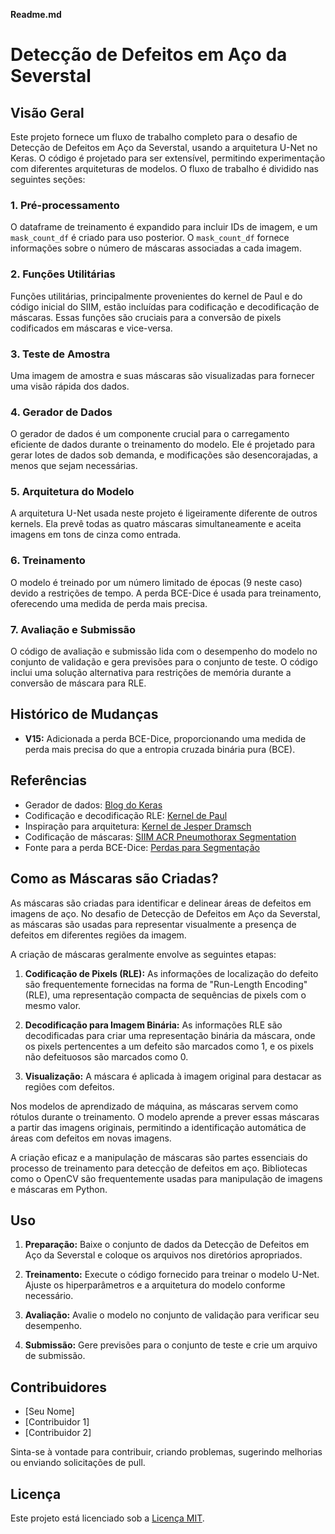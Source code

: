 **Readme.md**

# Detecção de Defeitos em Aço da Severstal

## Visão Geral

Este projeto fornece um fluxo de trabalho completo para o desafio de Detecção de Defeitos em Aço da Severstal, usando a arquitetura U-Net no Keras. O código é projetado para ser extensível, permitindo experimentação com diferentes arquiteturas de modelos. O fluxo de trabalho é dividido nas seguintes seções:

### 1. Pré-processamento

O dataframe de treinamento é expandido para incluir IDs de imagem, e um `mask_count_df` é criado para uso posterior. O `mask_count_df` fornece informações sobre o número de máscaras associadas a cada imagem.

### 2. Funções Utilitárias

Funções utilitárias, principalmente provenientes do kernel de Paul e do código inicial do SIIM, estão incluídas para codificação e decodificação de máscaras. Essas funções são cruciais para a conversão de pixels codificados em máscaras e vice-versa.

### 3. Teste de Amostra

Uma imagem de amostra e suas máscaras são visualizadas para fornecer uma visão rápida dos dados.

### 4. Gerador de Dados

O gerador de dados é um componente crucial para o carregamento eficiente de dados durante o treinamento do modelo. Ele é projetado para gerar lotes de dados sob demanda, e modificações são desencorajadas, a menos que sejam necessárias.

### 5. Arquitetura do Modelo

A arquitetura U-Net usada neste projeto é ligeiramente diferente de outros kernels. Ela prevê todas as quatro máscaras simultaneamente e aceita imagens em tons de cinza como entrada.

### 6. Treinamento

O modelo é treinado por um número limitado de épocas (9 neste caso) devido a restrições de tempo. A perda BCE-Dice é usada para treinamento, oferecendo uma medida de perda mais precisa.

### 7. Avaliação e Submissão

O código de avaliação e submissão lida com o desempenho do modelo no conjunto de validação e gera previsões para o conjunto de teste. O código inclui uma solução alternativa para restrições de memória durante a conversão de máscara para RLE.

## Histórico de Mudanças

- **V15:** Adicionada a perda BCE-Dice, proporcionando uma medida de perda mais precisa do que a entropia cruzada binária pura (BCE).

## Referências

- Gerador de dados: [Blog do Keras](https://stanford.edu/~shervine/blog/keras-how-to-generate-data-on-the-fly)
- Codificação e decodificação RLE: [Kernel de Paul](https://www.kaggle.com/paulorzp/rle-functions-run-lenght-encode-decode)
- Inspiração para arquitetura: [Kernel de Jesper Dramsch](https://www.kaggle.com/jesperdramsch/intro-chest-xray-dicom-viz-u-nets-full-data)
- Codificação de máscaras: [SIIM ACR Pneumothorax Segmentation](https://www.kaggle.com/c/siim-acr-pneumothorax-segmentation/data)
- Fonte para a perda BCE-Dice: [Perdas para Segmentação](https://lars76.github.io/neural-networks/object-detection/losses-for-segmentation/)

## Como as Máscaras são Criadas?

As máscaras são criadas para identificar e delinear áreas de defeitos em imagens de aço. No desafio de Detecção de Defeitos em Aço da Severstal, as máscaras são usadas para representar visualmente a presença de defeitos em diferentes regiões da imagem.

A criação de máscaras geralmente envolve as seguintes etapas:

1. **Codificação de Pixels (RLE):** As informações de localização do defeito são frequentemente fornecidas na forma de "Run-Length Encoding" (RLE), uma representação compacta de sequências de pixels com o mesmo valor.

2. **Decodificação para Imagem Binária:** As informações RLE são decodificadas para criar uma representação binária da máscara, onde os pixels pertencentes a um defeito são marcados como 1, e os pixels não defeituosos são marcados como 0.

3. **Visualização:** A máscara é aplicada à imagem original para destacar as regiões com defeitos.

Nos modelos de aprendizado de máquina, as máscaras servem como rótulos durante o treinamento. O modelo aprende a prever essas máscaras a partir das imagens originais, permitindo a identificação automática de áreas com defeitos em novas imagens.

A criação eficaz e a manipulação de máscaras são partes essenciais do processo de treinamento para detecção de defeitos em aço. Bibliotecas como o OpenCV são frequentemente usadas para manipulação de imagens e máscaras em Python.

## Uso

1. **Preparação:** Baixe o conjunto de dados da Detecção de Defeitos em Aço da Severstal e coloque os arquivos nos diretórios apropriados.

2. **Treinamento:** Execute o código fornecido para treinar o modelo U-Net. Ajuste os hiperparâmetros e a arquitetura do modelo conforme necessário.

3. **Avaliação:** Avalie o modelo no conjunto de validação para verificar seu desempenho.

4. **Submissão:** Gere previsões para o conjunto de teste e crie um arquivo de submissão.

## Contribuidores

- [Seu Nome]
- [Contribuidor 1]
- [Contribuidor 2]

Sinta-se à vontade para contribuir, criando problemas, sugerindo melhorias ou enviando solicitações de pull.

## Licença

Este projeto está licenciado sob a [Licença MIT](LICENSE).
